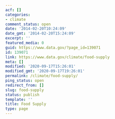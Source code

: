 ```yaml
---
acf: []
categories:
- climate
comment_status: open
date: '2014-02-20T10:24:09'
date_gmt: '2014-02-20T15:24:09'
excerpt: ''
featured_media: 0
guid: https://www.data.gov/?page_id=139071
id: 139071
link: https://www.data.gov/climate/food-supply
meta: []
modified: '2020-09-17T15:26:01'
modified_gmt: '2020-09-17T19:26:01'
permalink: /climate/food-supply/
ping_status: open
redirect_from: []
slug: food-supply
status: publish
template: ''
title: Food Supply
type: page
---
```


